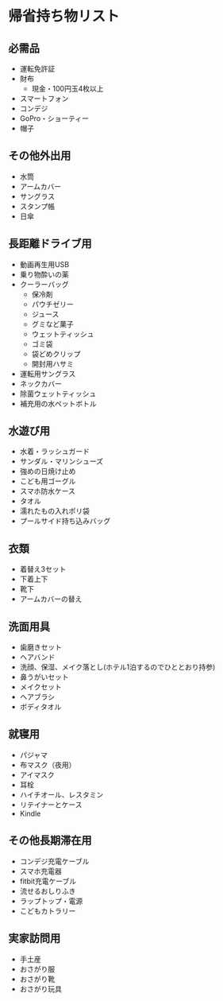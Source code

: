# 帰省持ち物リスト

## 必需品
- 運転免許証
- 財布
    - 現金・100円玉4枚以上
- スマートフォン
- コンデジ
- GoPro・ショーティー
- 帽子

## その他外出用
- 水筒
- アームカバー
- サングラス
- スタンプ帳
- 日傘

## 長距離ドライブ用
- 動画再生用USB
- 乗り物酔いの薬
- クーラーバッグ
    - 保冷剤
    - パウチゼリー
    - ジュース
    - グミなど菓子
    - ウェットティッシュ
    - ゴミ袋
    - 袋どめクリップ
    - 開封用ハサミ
- 運転用サングラス
- ネックカバー
- 除菌ウェットティッシュ
- 補充用の水ペットボトル

## 水遊び用
- 水着・ラッシュガード
- サンダル・マリンシューズ
- 強めの日焼け止め
- こども用ゴーグル
- スマホ防水ケース
- タオル
- 濡れたもの入れポリ袋
- プールサイド持ち込みバッグ

## 衣類
- 着替え3セット
- 下着上下
- 靴下
- アームカバーの替え

## 洗面用具
- 歯磨きセット
- ヘアバンド
- 洗顔、保湿、メイク落とし(ホテル1泊するのでひととおり持参)
- 鼻うがいセット
- メイクセット
- ヘアブラシ
- ボディタオル

## 就寝用
- パジャマ
- 布マスク（夜用）
- アイマスク
- 耳栓
- ハイチオール、レスタミン
- リテイナーとケース
- Kindle

## その他長期滞在用
- コンデジ充電ケーブル
- スマホ充電器
- fitbit充電ケーブル
- 流せるおしりふき
- ラップトップ・電源
- こどもカトラリー

## 実家訪問用
- 手土産
- おさがり服
- おさがり靴
- おさがり玩具
